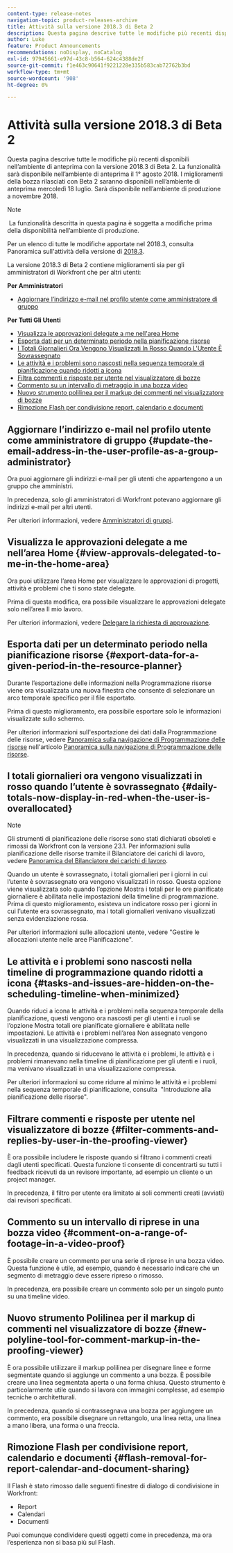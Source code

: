 ```yaml
---
content-type: release-notes
navigation-topic: product-releases-archive
title: Attività sulla versione 2018.3 di Beta 2
description: Questa pagina descrive tutte le modifiche più recenti disponibili nell’ambiente di anteprima con la versione 2018.3 di Beta 2. La funzionalità sarà disponibile nell’ambiente di anteprima il 1° agosto 2018. I miglioramenti della bozza rilasciati con Beta 2 saranno disponibili nell’ambiente di anteprima mercoledì 18 luglio. Sarà disponibile nell’ambiente di produzione a novembre 2018.
author: Luke
feature: Product Announcements
recommendations: noDisplay, noCatalog
exl-id: 97945661-e97d-43c8-b564-624c4388de2f
source-git-commit: f1e463c90641f9221228e335b583cab72762b3bd
workflow-type: tm+mt
source-wordcount: '908'
ht-degree: 0%

---
```


# Attività sulla versione 2018.3 di Beta 2

Questa pagina descrive tutte le modifiche più recenti disponibili nell’ambiente di anteprima con la versione 2018.3 di Beta 2. La funzionalità sarà disponibile nell’ambiente di anteprima il 1° agosto 2018. I miglioramenti della bozza rilasciati con Beta 2 saranno disponibili nell’ambiente di anteprima mercoledì 18 luglio. Sarà disponibile nell’ambiente di produzione a novembre 2018.

>[!NOTE]
>
> La funzionalità descritta in questa pagina è soggetta a modifiche prima della disponibilità nell’ambiente di produzione.

Per un elenco di tutte le modifiche apportate nel 2018.3, consulta  Panoramica sull&#39;attività della versione di [2018.3](../../../../product-announcements/product-releases/quarterly-release-archive/2018.3-release-activity/2018-3-release-activity-overview.md).

La versione 2018.3 di Beta 2 contiene miglioramenti sia per gli amministratori di Workfront che per altri utenti:

**Per Amministratori**

* [Aggiornare l’indirizzo e-mail nel profilo utente come amministratore di gruppo](#update-the-email-address-in-the-user-profile-as-a-group-administrator)

**Per Tutti Gli Utenti**

* [Visualizza le approvazioni delegate a me nell&#39;area Home](#view-approvals-delegated-to-me-in-the-home-area)
* [Esporta dati per un determinato periodo nella pianificazione risorse](#export-data-for-a-given-period-in-the-resource-planner)
* [I Totali Giornalieri Ora Vengono Visualizzati In Rosso Quando L&#39;Utente È Sovrassegnato](#daily-totals-now-display-in-red-when-the-user-is-overallocated)
* [Le attività e i problemi sono nascosti nella sequenza temporale di pianificazione quando ridotti a icona](#tasks-and-issues-are-hidden-on-the-scheduling-timeline-when-minimized)
* [Filtra commenti e risposte per utente nel visualizzatore di bozze](#filter-comments-and-replies-by-user-in-the-proofing-viewer)
* [Commento su un intervallo di metraggio in una bozza video](#comment-on-a-range-of-footage-in-a-video-proof)
* [Nuovo strumento polilinea per il markup dei commenti nel visualizzatore di bozze](#new-polyline-tool-for-comment-markup-in-the-proofing-viewer)
* [Rimozione Flash per condivisione report, calendario e documenti](#flash-removal-for-report-calendar-and-document-sharing)

## Aggiornare l’indirizzo e-mail nel profilo utente come amministratore di gruppo {#update-the-email-address-in-the-user-profile-as-a-group-administrator}

Ora puoi aggiornare gli indirizzi e-mail per gli utenti che appartengono a un gruppo che amministri. 

In precedenza, solo gli amministratori di Workfront potevano aggiornare gli indirizzi e-mail per altri utenti. 

Per ulteriori informazioni, vedere [Amministratori di gruppi](../../../../administration-and-setup/manage-groups/group-roles/group-administrators.md).

## Visualizza le approvazioni delegate a me nell’area Home {#view-approvals-delegated-to-me-in-the-home-area}

Ora puoi utilizzare l’area Home per visualizzare le approvazioni di progetti, attività e problemi che ti sono state delegate.

Prima di questa modifica, era possibile visualizzare le approvazioni delegate solo nell’area Il mio lavoro.

Per ulteriori informazioni, vedere [Delegare la richiesta di approvazione](../../../../review-and-approve-work/manage-approvals/delegate-approval-requests.md).

## Esporta dati per un determinato periodo nella pianificazione risorse {#export-data-for-a-given-period-in-the-resource-planner}

Durante l’esportazione delle informazioni nella Programmazione risorse viene ora visualizzata una nuova finestra che consente di selezionare un arco temporale specifico per il file esportato.

Prima di questo miglioramento, era possibile esportare solo le informazioni visualizzate sullo schermo.

Per ulteriori informazioni sull&#39;esportazione dei dati dalla Programmazione delle risorse, vedere [Panoramica sulla navigazione di Programmazione delle risorse](../../../../resource-mgmt/resource-planning/resource-planner-navigation.md) nell&#39;articolo [Panoramica sulla navigazione di Programmazione delle risorse](../../../../resource-mgmt/resource-planning/resource-planner-navigation.md).

## I totali giornalieri ora vengono visualizzati in rosso quando l’utente è sovrassegnato {#daily-totals-now-display-in-red-when-the-user-is-overallocated}

>[!NOTE]
>
>Gli strumenti di pianificazione delle risorse sono stati dichiarati obsoleti e rimossi da Workfront con la versione 23.1. Per informazioni sulla pianificazione delle risorse tramite il Bilanciatore dei carichi di lavoro, vedere [Panoramica del Bilanciatore dei carichi di lavoro](../../../../resource-mgmt/workload-balancer/overview-workload-balancer.md).

Quando un utente è sovrassegnato, i totali giornalieri per i giorni in cui l’utente è sovrassegnato ora vengono visualizzati in rosso. Questa opzione viene visualizzata solo quando l’opzione Mostra i totali per le ore pianificate giornaliere è abilitata nelle impostazioni della timeline di programmazione. Prima di questo miglioramento, esisteva un indicatore rosso per i giorni in cui l’utente era sovrassegnato, ma i totali giornalieri venivano visualizzati senza evidenziazione rossa.

Per ulteriori informazioni sulle allocazioni utente, vedere &quot;Gestire le allocazioni utente nelle aree Pianificazione&quot;.

## Le attività e i problemi sono nascosti nella timeline di programmazione quando ridotti a icona {#tasks-and-issues-are-hidden-on-the-scheduling-timeline-when-minimized}

Quando riduci a icona le attività e i problemi nella sequenza temporale della pianificazione, questi vengono ora nascosti per gli utenti e i ruoli se l’opzione Mostra totali ore pianificate giornaliere è abilitata nelle impostazioni. Le attività e i problemi nell’area Non assegnato vengono visualizzati in una visualizzazione compressa.

In precedenza, quando si riducevano le attività e i problemi, le attività e i problemi rimanevano nella timeline di pianificazione per gli utenti e i ruoli, ma venivano visualizzati in una visualizzazione compressa.

Per ulteriori informazioni su come ridurre al minimo le attività e i problemi nella sequenza temporale di pianificazione, consulta  &quot;Introduzione alla pianificazione delle risorse&quot;.

## Filtrare commenti e risposte per utente nel visualizzatore di bozze {#filter-comments-and-replies-by-user-in-the-proofing-viewer}

È ora possibile includere le risposte quando si filtrano i commenti creati dagli utenti specificati. Questa funzione ti consente di concentrarti su tutti i feedback ricevuti da un revisore importante, ad esempio un cliente o un project manager.

In precedenza, il filtro per utente era limitato ai soli commenti creati (avviati) dai revisori specificati.

## Commento su un intervallo di riprese in una bozza video {#comment-on-a-range-of-footage-in-a-video-proof}

È possibile creare un commento per una serie di riprese in una bozza video. Questa funzione è utile, ad esempio, quando è necessario indicare che un segmento di metraggio deve essere ripreso o rimosso.

In precedenza, era possibile creare un commento solo per un singolo punto su una timeline video.

## Nuovo strumento Polilinea per il markup di commenti nel visualizzatore di bozze {#new-polyline-tool-for-comment-markup-in-the-proofing-viewer}

È ora possibile utilizzare il markup polilinea per disegnare linee e forme segmentate quando si aggiunge un commento a una bozza. È possibile creare una linea segmentata aperta o una forma chiusa. Questo strumento è particolarmente utile quando si lavora con immagini complesse, ad esempio tecniche o architetturali.

In precedenza, quando si contrassegnava una bozza per aggiungere un commento, era possibile disegnare un rettangolo, una linea retta, una linea a mano libera, una forma o una freccia.

## Rimozione Flash per condivisione report, calendario e documenti {#flash-removal-for-report-calendar-and-document-sharing}

Il Flash è stato rimosso dalle seguenti finestre di dialogo di condivisione in Workfront:

* Report
* Calendari
* Documenti

Puoi comunque condividere questi oggetti come in precedenza, ma ora l’esperienza non si basa più sul Flash.

